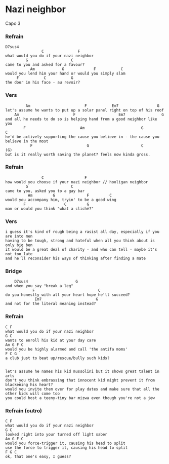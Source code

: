 Nazi neighbor
=============

Capo 3

### Refrain

	D7sus4
	                C               F
	what would you do if your nazi neighbor
	         G                   C
	came to you and asked for a favour?
	           Am            G             F           C
	would you lend him your hand or would you simply slam
	     F           C           G
	the door in his face - au revoir?

### Vers

	         Am                        F           Em7                 G  
	let's assume he wants to put up a solar panel right on top of his roof
	    Am                        F                   Em7                G
	and all he needs to do so is helping hand from a good neighbor like you
	        F                        Am                         G                        C
	he'd be actively supporting the cause you believe in - the cause you believe in the most
	           F                        G                       C          (G)
	but is it really worth saving the planet? feels now kinda gross.

### Refrain

	                C                  F
	how would you choose if your nazi neighbor // hooligan neighbor
	         G                   C
	came to you, asked you to a gay bar
	          Am         G              F         C
	would you accompany him, tryin' to be a good wing
	        F                 C         G
	man or would you think "what a cliché?"

### Vers

	i guess it's kind of rough being a rasist all day, especially if you are into men
	having to be tough, strong and hateful when all you think about is only big ben
	it would be a great deal of charity - and who can tell - maybe it's not too late
	and he'll reconsider his ways of thinking after finding a mate
	
### Bridge

        D7sus4                     G
	and when you say "break a leg"
                F                            C  
	do you honestly with all your heart hope he'll succeed?
                 Em7                        G
	and not for the literal meaning instead?
	
### Refrain

	C F
	what would you do if your nazi neighbor
	G C
	wants to enroll his kid at your day care
	Am G F C
	would you be highly alarmed and call 'the antifa moms'
	F C G
	a club just to beat up/rescue/bully such kids?


	let's assume he names his kid mussolini but it shows great talent in arts
	don't you think embrassing that innocent kid might prevent it from blackening his heart?
	would you invite them over for play dates and make sure that all the other kids will come too
	you could host a teeny-tiny bar mizwa even though you're not a jew
	

### Refrain (outro)

	C F
	what would you do if your nazi neighbor
	G C
	looked right into your turned off light saber
	Am G F C
	would you force-trigger it, causing his head to split
	use the force to trigger it, causing his head to split
	F G C
	ok, that one's easy, I guess?
